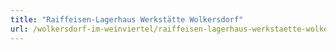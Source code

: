 ```yaml
---
title: "Raiffeisen-Lagerhaus Werkstätte Wolkersdorf"
url: /wolkersdorf-im-weinviertel/raiffeisen-lagerhaus-werkstaette-wolkersdorf/
---
```

